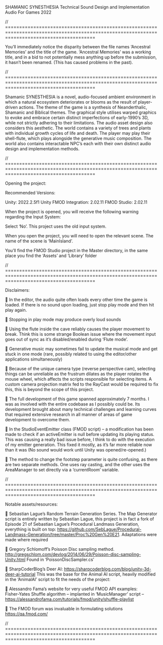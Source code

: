 SHAMANIC
SYNESTHESIA
Technical Sound Design and Implementation
Audio For Games 2022

// ============================================================================================================================================

You’ll immediately notice the disparity between the file names ‘Ancestral Memories’ and the title of the game. ‘Ancestral Memories’ was a working title, and in a bid to not potentially mess anything up before the submission, it hasn’t been renamed. (This has caused problems in the past).

// ============================================================================================================================================

Shamanic SYNESTHESIA is a novel, audio-focused ambient environment in which a natural ecosystem deteriorates or blooms as the result of player-driven actions. The theme of the game is a synthesis of Neanderthalic, Shamanic and Biblical themes. The graphical style utilises warped graphics to evoke and embrace certain distinct imperfections of early-1990’s 3D, while not strictly adhering to their limitations. The audio asset design also considers this aesthetic. The world contains a variety of trees and plants with individual growth cycles of life and death. The player may play their shell-flute, which plays alongside the generative music composition. The world also contains interactable NPC’s each with their own distinct audio design and implementation methods.

// ============================================================================================================================================

Opening the project:

Recommended Versions:

Unity: 2022.2.5f1
Unity FMOD Integration: 2.02.11
FMOD Studio: 2.02.11

When the project is opened, you will receive the following warning regarding the Input System:

Select ‘No’. This project uses the old input system.

When you open the project, you will need to open the relevant scene. The name of the scene is ‘MainIsland’.


You’ll find the FMOD Studio project in the Master directory, in the same place you find the ‘Assets’ and ‘Library’ folder

// ============================================================================================================================================

Disclaimers:

	In the editor, the audio quite often loads every other time the game is loaded. If there is no sound upon loading, just stop play mode and then hit play again.

	Stopping in play mode may produce overly loud sounds

	Using the flute inside the cave reliably causes the player movement to break. Think this is some strange Boolean issue where the movement input goes out of sync as it’s disabled/enabled during ‘Flute mode’.

	Generative music may sometimes fail to update the musical mode and get stuck in one mode (rare, possibly related to using the editor/other applications simultaneously)

	Because of the unique camera type (reverse perspective cam), selecting things can be unreliable as the frustrum dilates as the player rotates the mouse wheel, which affects the scripts responsible for selecting items. A custom camera projection matrix fed to the RayCast would be required to fix this, this is beyond the scope of this project.

	The full development of this game spanned approximately 7 months. I was as involved with the entire codebase as I possibly could be. Its development brought about many technical challenges and learning curves that required extensive research in all manner of areas of game development to overcome them. 

	In the StudioEventEmitter class (FMOD script) – a modification has been made to check if an activeEmitter is null before updating its playing status. This was causing a really bad issue before, I think to do with the execution of my emitter generation. This fixed it mostly, as it’s far more reliable now than it was (No sound would work until Unity was opened/re-opened.)

	The method to change the footstep parameter is quite confusing, as there are two separate methods. One uses ray casting, and the other uses the AreaManager to set directly via a ‘currentRoom’ variable. 

// ============================================================================================================================================

Notable assets/resources:

	Sebastian Lague’s Random Terrain Generation Series.
The Map Generator script is entirely written by Sebastian Lague, this project is in fact a fork of Episode 21 of Sebastian Lague’s Procedural Landmass Generation, everything is built on top:
https://github.com/SebLague/Procedural-Landmass-Generation/tree/master/Proc%20Gen%20E21. Adaptations were made where required

	Gregory Schlomoff’s Poisson Disc sampling method. http://gregschlom.com/devlog/2014/06/29/Poisson-disc-sampling-Unity.html
Found in ‘PoissonDiscSampler.cs’

	SharpCoderBlog’s Deer AI:
https://sharpcoderblog.com/blog/unity-3d-deer-ai-tutorial
This was the base for the Animal AI script, heavily modified in the ‘AnimalAI’ script to fit the needs of the project:

	Alessandro Fama’s website for very useful FMOD API examples:  
Fisher-Yates Shuffle algorithm – implanted in ‘MusicManager’ script –
https://alessandrofama.com/tutorials/fmod/unity/shuffle-playlist

	The FMOD forum was invaluable in formulating solutions
https://qa.fmod.com/

// ============================================================================================================================================


